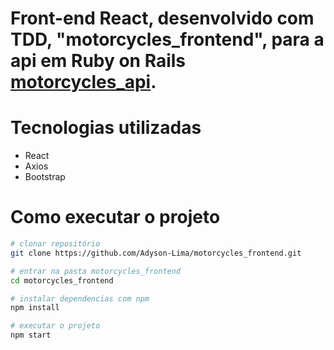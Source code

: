 # Front-end React, desenvolvido com TDD, "motorcycles_frontend", para a api em Ruby on Rails <a href="https://github.com/Adyson-Lima/motorcycles_api">motorcycles_api</a>.

# Tecnologias utilizadas

- React
- Axios
- Bootstrap

# Como executar o projeto

```bash
# clonar repositório
git clone https://github.com/Adyson-Lima/motorcycles_frontend.git

# entrar na pasta motorcycles_frontend
cd motorcycles_frontend

# instalar dependencias com npm
npm install

# executar o projeto
npm start
```

